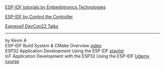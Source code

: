 
[ESP-IDF tutorials by Embedotronics Technologies](https://youtube.com/playlist?list=PLmiBQYp1gExu4n2svyvwGCMv0geIOTw0X)

[ESP-IDF by Control the Controller](https://youtube.com/playlist?list=PLmQ7GYcMY-2JV7afZ4hiekn8D6rRIgYfj)



[Espressif DevCon22 Talks](https://youtube.com/playlist?list=PLOzvoM7_Knrc6o-n25jYuXRB2T8UKk1NU)


---
by Kevin A<br>
ESP-IDF Build System & CMake Overview [video](https://youtu.be/pMp34wPHoi0)<br>
ESP32 Application Development Using the ESP IDF [playlist](https://youtube.com/playlist?list=PLp2zie0oiqdc7PBOGzxPjtYmX6fd0M-Gc)<br>
IoT Application Development with the ESP32 Using the ESP-IDF [Udemy course](https://www.udemy.com/course/iot-application-development-with-the-esp32-using-the-esp-idf/)<br>


